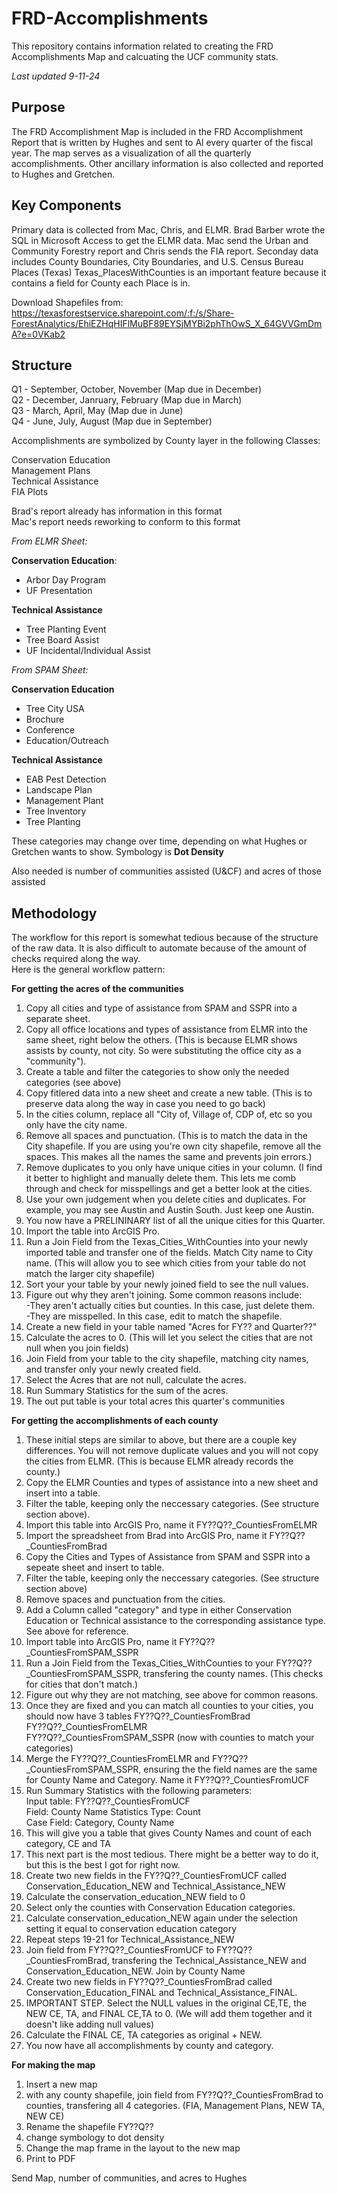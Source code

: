 # FRD-Accomplishments 
This repository contains information related to creating the FRD Accomplishments Map and calcuating the UCF community stats.<br>

*Last updated 9-11-24*
## Purpose
The FRD Accomplishment Map is included in the FRD Accomplishment Report that is written by Hughes and sent to Al every quarter of the fiscal year. The map serves as a visualization of all the quarterly accomplishments. Other ancillary information is also collected and reported to Hughes and Gretchen. 
## Key Components
Primary data is collected from Mac, Chris, and ELMR. Brad Barber wrote the SQL in Microsoft Access to get the ELMR data. Mac send the Urban and Community Forestry report and Chris sends the FIA report. 
Seconday data includes County Boundaries, City Boundaries, and U.S. Census Bureau Places (Texas) 
Texas_PlacesWithCounties is an important feature because it contains a field for County each Place is in. 

Download Shapefiles from:
https://texasforestservice.sharepoint.com/:f:/s/Share-ForestAnalytics/EhiEZHqHIFlMuBF89EYSjMYBi2phThOwS_X_64GVVGmDmA?e=0VKab2
## Structure
Q1 - September, October, November (Map due in December) <br>
Q2 - December, Janruary, February (Map due in March)<br>
Q3 - March, April, May (Map due in June)<br>
Q4 - June, July, August (Map due in September)<br>

Accomplishments are symbolized by County layer in the following Classes:<br>

Conservation Education<br>
Management Plans<br>
Technical Assistance<br>
FIA Plots<br>

Brad's report already has information in this format <br>
Mac's report needs reworking to conform to this format <br>

*From ELMR Sheet:* <br>

**Conservation Education**: <br>
*  Arbor Day Program <br>
*  UF Presentation <br>

**Technical Assistance**<br>
*  Tree Planting Event<br>
*  Tree Board Assist<br>
*  UF Incidental/Individual Assist<br>

*From SPAM Sheet:* <br>

**Conservation Education**<br>
*  Tree City USA<br>
*  Brochure<br>
*  Conference<br>
*  Education/Outreach<br>

**Technical Assistance** <br>
*  EAB Pest Detection<br>
*  Landscape Plan<br>
*  Management Plant<br>
*  Tree Inventory<br>
*  Tree Planting<br>

These categories may change over time, depending on what Hughes or Gretchen wants to show. 
Symbology is **Dot Density**<br>

Also needed is number of communities assisted (U&CF) and acres of those assisted

## Methodology
The workflow for this report is somewhat tedious because of the structure of the raw data. It is also difficult to automate because of the amount of checks required along the way. <br>
Here is the general workflow pattern:

**For getting the acres of the communities**
 1. Copy all cities and type of assistance from SPAM and SSPR into a separate sheet.
 2. Copy all office locations and types of assistance from ELMR into the same sheet, right below the others. (This is because ELMR shows assists by county, not city. So were substituting the office city as a "community").
 3. Create a table and filter the categories to show only the needed categories (see above)
 4. Copy fitlered data into a new sheet and create a new table. (This is to preserve data along the way in case you need to go back)
 5. In the cities column, replace all "City of, Village of, CDP of, etc so you only have the city name.
 6. Remove all spaces and punctuation. (This is to match the data in the City shapefile. If you are using you're own city shapefile, remove all the spaces. This makes all the names the same and prevents join errors.)
 7. Remove duplicates to you only have unique cities in your column. (I find it better to highlight and manually delete them. This lets me comb through and check for misspellings and get a better look at the cities.
 8. Use your own judgement when you delete cities and duplicates. For example, you may see Austin and Austin South. Just keep one Austin.
 9. You now have a PRELININARY list of all the unique cities for this Quarter.
 10. Import the table into ArcGIS Pro.
 11. Run a Join Field from the Texas_Cities_WithCounties into your newly imported table and transfer one of the fields. Match City name to City name. (This will allow you to see which cities from your table do not match the larger city shapefile)
 12. Sort your your table by your newly joined field to see the null values.
 13. Figure out why they aren't joining. Some common reasons include:<br>
     -They aren't actually cities but counties. In this case, just delete them.<br>
     -They are misspelled. In this case, edit to match the shapefile.
 14. Create a new field in your table named "Acres for FY?? and Quarter??"
 15. Calculate the acres to 0. (This will let you select the cities that are not null when you join fields)
 16. Join Field from your table to the city shapefile, matching city names, and transfer only your newly created field.
 17. Select the Acres that are not null, calculate the acres.
 18. Run Summary Statistics for the sum of the acres.
 19. The out put table is your total acres this quarter's communities

**For getting the accomplishments of each county**
1. These initial steps are similar to above, but there are a couple key differences. You will not remove duplicate values and you will not copy the cities from ELMR. (This is because ELMR already records the county.)
2. Copy the ELMR Counties and types of assistance into a new sheet and insert into a table.
3. Filter the table, keeping only the neccessary categories. (See structure section above).
4. Import this table into ArcGIS Pro, name it FY??Q??_CountiesFromELMR
5. Import the spreadsheet from Brad into ArcGIS Pro, name it FY??Q??_CountiesFromBrad
6. Copy the Cities and Types of Assistance from SPAM and SSPR into a sepeate sheet and insert to table.
7. Filter the table, keeping only the neccessary categories. (See structure section above)
8. Remove spaces and punctuation from the cities.
9. Add a Column called "category" and type in either Conservation Education or Technical assistance to the corresponding assistance type. See above for reference.
10. Import table into ArcGIS Pro, name it FY??Q??_CountiesFromSPAM_SSPR
11. Run a Join Field from the Texas_Cities_WithCounties to your FY??Q??_CountiesFromSPAM_SSPR, transfering the county names. (This checks for cities that don't match.)
12. Figure out why they are not matching, see above for common reasons.
13. Once they are fixed and you can match all counties to your cities, you should now have 3 tables
    FY??Q??_CountiesFromBrad<br>
    FY??Q??_CountiesFromELMR<br>
    FY??Q??_CountiesFromSPAM_SSPR (now with counties to match your categories)<br>
14. Merge the FY??Q??_CountiesFromELMR and  FY??Q??_CountiesFromSPAM_SSPR, ensuring the the field names are the same for County Name and Category. Name it FY??Q??_CountiesFromUCF
15. Run Summary Statistics with the following parameters:<br>
    Input table: FY??Q??_CountiesFromUCF<br>
    Field: County Name   Statistics Type: Count<br>
    Case Field: Category, County Name
16. This will give you a table that gives County Names and count of each category, CE and TA
17. This next part is the most tedious. There might be a better way to do it, but this is the best I got for right now.
18. Create two new fields in the FY??Q??_CountiesFromUCF called Conservation_Education_NEW and Technical_Assistance_NEW
19. Calculate the conservation_education_NEW field to 0
20. Select only the counties with Conservation Education categories. 
21. Calculate conservation_education_NEW again under the selection setting it equal to conservation education category
22. Repeat steps 19-21 for Technical_Assistance_NEW
23. Join field from FY??Q??_CountiesFromUCF to FY??Q??_CountiesFromBrad, transfering the Technical_Assistance_NEW and Conservation_Education_NEW. Join by County Name
24. Create two new fields in FY??Q??_CountiesFromBrad called Conservation_Education_FINAL and Technical_Assistance_FINAL.
25. IMPORTANT STEP. Select the NULL values in the original CE,TE, the NEW CE, TA, and FINAL CE,TA to 0. (We will add them together and it doesn't like adding null values)
26. Calculate the FINAL CE, TA categories as original + NEW.
27. You now have all accomplishments by county and category. 

**For making the map**
1. Insert a new map
2. with any county shapefile, join field from FY??Q??_CountiesFromBrad to counties, transfering all 4 categories. (FIA, Management Plans, NEW TA, NEW CE)
3. Rename the shapefile FY??Q??
4. change symbology to dot density
5. Change the map frame in the layout to the new map
6. Print to PDF

Send Map, number of communities, and acres to Hughes



